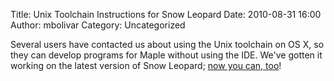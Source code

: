 Title: Unix Toolchain Instructions for Snow Leopard
Date: 2010-08-31 16:00
Author: mbolivar
Category: Uncategorized

Several users have contacted us about using the Unix toolchain on OS X,
so they can develop programs for Maple without using the IDE. We've
gotten it working on the latest version of Snow Leopard; [now you can,
too][]!

  [now you can, too]: http://leaflabs.com/docs/libmaple/unix-toolchain/
